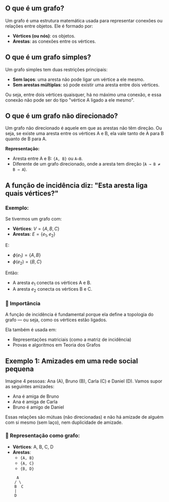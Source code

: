 ## O que é um grafo?
Um grafo é uma estrutura matemática usada para representar conexões ou relações entre objetos. Ele é formado por:
* **Vértices (ou nós)**: os objetos.
* **Arestas**: as conexões entre os vértices.

## O que é um grafo simples?
Um grafo simples tem duas restrições principais:
* **Sem laços**: uma aresta não pode ligar um vértice a ele mesmo.
* **Sem arestas múltiplas**: só pode existir uma aresta entre dois vértices.

Ou seja, entre dois vértices quaisquer, há no máximo uma conexão, e essa conexão não pode ser do tipo "vértice A ligado a ele mesmo".

## O que é um grafo não direcionado?
Um grafo não direcionado é aquele em que as arestas não têm direção. Ou seja, se existe uma aresta entre os vértices A e B, ela vale tanto de A para B quanto de B para A.

**Representação:**
* Aresta entre A e B: `{A, B}` ou `A—B`.
* Diferente de um grafo direcionado, onde a aresta tem direção (`A → B ≠ B → A`).

## A função de incidência diz: "Esta aresta liga quais vértices?"

### Exemplo:
Se tivermos um grafo com:
* **Vértices**: $V = \{A, B, C\}$
* **Arestas**: $E = \{e_1, e_2\}$

E:
* $\phi(e_1) = \{A, B\}$
* $\phi(e_2) = \{B, C\}$

Então:
* A aresta $e_1$ conecta os vértices A e B.
* A aresta $e_2$ conecta os vértices B e C.

### 🔹 Importância
A função de incidência é fundamental porque ela define a topologia do grafo — ou seja, como os vértices estão ligados.

Ela também é usada em:
* Representações matriciais (como a matriz de incidência)
* Provas e algoritmos em Teoria dos Grafos

## Exemplo 1: Amizades em uma rede social pequena
Imagine 4 pessoas: Ana (A), Bruno (B), Carla (C) e Daniel (D).
Vamos supor as seguintes amizades:
* Ana é amiga de Bruno
* Ana é amiga de Carla
* Bruno é amigo de Daniel

Essas relações são mútuas (não direcionadas) e não há amizade de alguém com si mesmo (sem laço), nem duplicidade de amizade.

### 📎 Representação como grafo:
* **Vértices**: A, B, C, D
* **Arestas**:
    * `{A, B}`
    * `{A, C}`
    * `{B, D}`

```
     A
    / \
    B  C
    |
    D
```